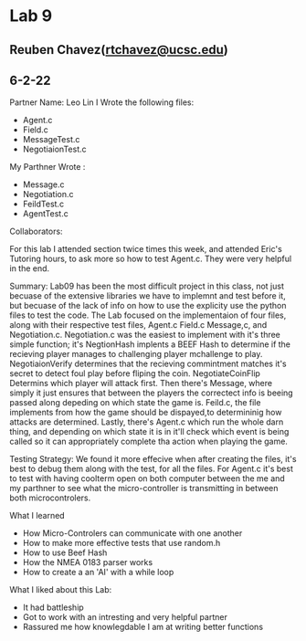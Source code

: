 # Lab 9

## Reuben Chavez(rtchavez@ucsc.edu)

## 6-2-22

Partner Name: Leo Lin
I Wrote the following files: 
- Agent.c
- Field.c
- MessageTest.c
- NegotiaionTest.c

My Parthner Wrote :
 - Message.c
 - Negotiation.c
 - FeildTest.c
 - AgentTest.c

Collaborators:

For this lab I attended section twice times this week, and attended Eric's Tutoring hours, to ask more so how to test Agent.c. They were very helpful in the end.



Summary:
    Lab09 has been the most difficult project in this class, not just becuase of the extensive libraries we have to implemnt and test before it, but becuase of the lack of info on how to use the explicity use the python files to test the code. The Lab focused on the implementaion of four files, along with their respective test files, Agent.c Field.c Message,c, and Negotiation.c. Negotiation.c was the easiest to implement with it's three simple function; it's NegtionHash implents a BEEF Hash to determine if the recieving player manages to challenging player mchallenge to play. NegotiaionVerify determines that the recieving commintment matches it's secret to detect foul play before fliping the coin. NegotiateCoinFlip Determins which player will attack first. Then there's Message, where simply it just ensures that between the players the correctect info is beeing passed along depeding on which state the game is.
    Feild.c, the file implements from how the game should be dispayed,to determininig how attacks are determined. Lastly, there's Agent.c which run the whole darn thing, and depending on which state it is in it'll check which event is being called so it can appropriately complete tha action when playing the game.

Testing Strategy:
    We found it more effecive when after creating the files, it's best to debug them along with the test, for all the files. For Agent.c it's best to test with having coolterm open on both computer between the me and my parthner to see what the micro-controller is transmitting in between both microcontrolers.

What I learned
  - How Micro-Controlers can communicate with one another
  - How to make more effective tests that use random.h
  - How to use Beef Hash
  - How the NMEA 0183 parser works
  - How to create a an 'AI' with a while loop

What I liked about this Lab:
- It had battleship
- Got to work with an intresting and very helpful partner
- Rassured me how knowlegdable I am at writing better functions

